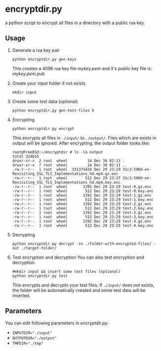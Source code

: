 encryptdir.py
=============

a python script to encrypt all files in a directory with a public rsa key. 

## Usage
1. Generate a rsa key pair

    ```
    python encryptdir.py gen-keys
    ```

    This creates a 4096 rsa key file _mykey.pem_ and it's public key file is: _mykey.pem.pub_

1. Create your input folder if not exists

    ```
    mkdir input
    ```

1. Create some test data (optional)
    
    ```
    python encryptdir.py gen-test-files 5
    ```

1. Encrypting

    ```
    python encryptdir.py encrypt
    ```

    This encrypts all files in ```./input/``` to ```./output/```. Files which are exists in output will be ignored. After encrypting, the output folder looks like:

    ```
    root@FreeBSD:~/encryptdir # ls -la output
    total 324015
    drwxr-xr-x  2 root  wheel         14 Dec 30 02:13 .
    drwxr-xr-x  7 root  wheel         14 Dec 30 02:11 ..
    -rw-r--r--  1 root  wheel  331375424 Dec 29 23:29 31c3-5960-en-Revisiting_SSL_TLS_Implementations_hd.mp4.gz.enc
    -rw-r--r--  1 root  wheel        512 Dec 29 23:27 31c3-5960-en-Revisiting_SSL_TLS_Implementations_hd.mp4.key.enc
    -rw-r--r--  1 root  wheel       1392 Dec 29 23:29 test-0.gz.enc
    -rw-r--r--  1 root  wheel        512 Dec 29 23:29 test-0.key.enc
    -rw-r--r--  1 root  wheel       1392 Dec 29 23:29 test-1.gz.enc
    -rw-r--r--  1 root  wheel        512 Dec 29 23:29 test-1.key.enc
    -rw-r--r--  1 root  wheel       1392 Dec 29 23:29 test-2.gz.enc
    -rw-r--r--  1 root  wheel        512 Dec 29 23:29 test-2.key.enc
    -rw-r--r--  1 root  wheel       1392 Dec 29 23:29 test-3.gz.enc
    -rw-r--r--  1 root  wheel        512 Dec 29 23:29 test-3.key.enc
    -rw-r--r--  1 root  wheel       1392 Dec 29 23:29 test-4.gz.enc
    -rw-r--r--  1 root  wheel        512 Dec 29 23:29 test-4.key.enc
    ```


1. Decrypting
    
    ```
    python encryptdir.py decrypt -in ./folder-with-encrypted-files/ -out ./target-folder/
    ```

1. Test encryption and decryption
    You can also test encryption and decryption.

    ```
    #mkdir input && insert some test files (optional)
    python encryptdir.py test
    ```

    This encrypts and decrypts your test files. If ```./input/``` does not exists, the folder will be automatically created and some test data will be inserted.

## Parameters
You can edit following parameters in *encryptdir.py*:
* ```INPUTDIR="./input"```
* ```OUTPUTDIR="./output"```
* ```TMPDIR="./tmp"```